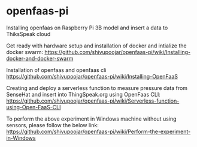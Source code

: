 # openfaas-pi
Installing openfaas on Raspberry Pi 3B model and insert a data to ThiksSpeak cloud

Get ready with hardware setup and installation of docker and intialize the  docker swarm:
https://github.com/shivupoojar/openfaas-pi/wiki/Installing-docker-and-docker-swarm

Installation of openfaas and openfaas cli
https://github.com/shivupoojar/openfaas-pi/wiki/Installing-OpenFaaS

Creating and deploy a serverless function to measure pressure data from SenseHat and insert into ThingSpeak.org using OpenFaas CLI:
https://github.com/shivupoojar/openfaas-pi/wiki/Serverless-function-using-Open-FaaS-CLI

To perform the above experiment in Windows machine without using sensors, please follow the below link:
https://github.com/shivupoojar/openfaas-pi/wiki/Perform-the-experiment-in-Windows
